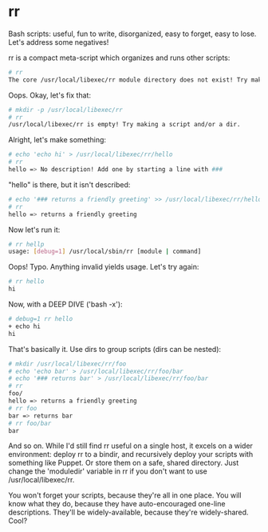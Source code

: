 rr
==
Bash scripts: useful, fun to write, disorganized, easy to forget, easy to lose. Let's address some negatives!

rr is a compact meta-script which organizes and runs other scripts:
```bash
# rr
The core /usr/local/libexec/rr module directory does not exist! Try making it.
```

Oops. Okay, let's fix that:
```bash
# mkdir -p /usr/local/libexec/rr
# rr
/usr/local/libexec/rr is empty! Try making a script and/or a dir.
```

Alright, let's make something:
```bash
# echo 'echo hi' > /usr/local/libexec/rr/hello
# rr
hello => No description! Add one by starting a line with ###
```

"hello" is there, but it isn't described:
```bash
# echo '### returns a friendly greeting' >> /usr/local/libexec/rr/hello
# rr
hello => returns a friendly greeting
```

Now let's run it:
```bash
# rr hellp
usage: [debug=1] /usr/local/sbin/rr [module | command]
```

Oops! Typo. Anything invalid yields usage. Let's try again:
```bash
# rr hello
hi
```

Now, with a DEEP DIVE ('bash -x'):
```bash
# debug=1 rr hello
+ echo hi
hi
```

That's basically it. Use dirs to group scripts (dirs can be nested):
```bash
# mkdir /usr/local/libexec/rr/foo
# echo 'echo bar' > /usr/local/libexec/rr/foo/bar
# echo '### returns bar' > /usr/local/libexec/rr/foo/bar
# rr
foo/
hello => returns a friendly greeting
# rr foo
bar => returns bar
# rr foo/bar
bar
```

And so on. While I'd still find rr useful on a single host, it excels on a wider environment: deploy rr to a bindir, and recursively deploy your scripts with something like Puppet. Or store them on a safe, shared directory. Just change the 'moduledir' variable in rr if you don't want to use /usr/local/libexec/rr.

You won't forget your scripts, because they're all in one place. You will know what they do, because they have auto-encouraged one-line descriptions. They'll be widely-available, because they're widely-shared. Cool?
